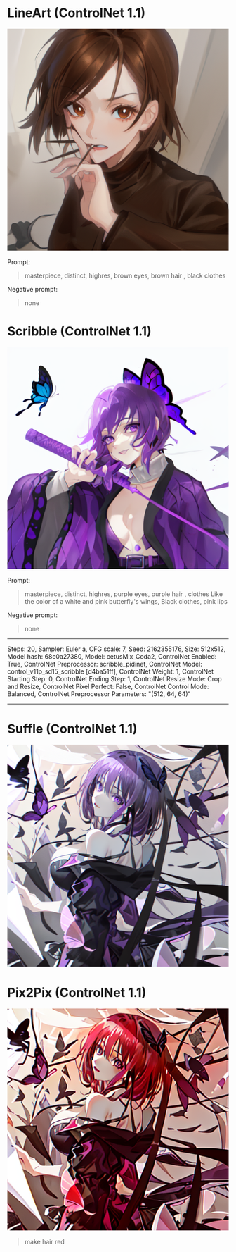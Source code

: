 # LineArt (ControlNet 1.1)

<!-- Image -->
![image](https://github.com/RyuHaJung/Data_VR_02_RYUHAJUNG_2023/blob/main/Stable%20Diffusion/00015-1837900809.png?raw=true)

Prompt: 
> masterpiece, distinct, highres, brown eyes, brown hair , black clothes

Negative prompt: 
> none
# Scribble (ControlNet 1.1)
<!-- Image -->
![image](https://github.com/RyuHaJung/Data_VR_02_RYUHAJUNG_2023/blob/main/Stable%20Diffusion/00021-3870768592.png?raw=true)

Prompt: 
> masterpiece, distinct, highres, purple eyes, purple hair , clothes Like the color of a white and pink butterfly's wings, Black clothes, pink lips

Negative prompt:  
> none
---
Steps: 20, Sampler: Euler a, CFG scale: 7, Seed: 2162355176, Size: 512x512, Model hash: 68c0a27380, Model: cetusMix_Coda2, ControlNet Enabled: True, ControlNet Preprocessor: scribble_pidinet, ControlNet Model: control_v11p_sd15_scribble [d4ba51ff], ControlNet Weight: 1, ControlNet Starting Step: 0, ControlNet Ending Step: 1, ControlNet Resize Mode: Crop and Resize, ControlNet Pixel Perfect: False, ControlNet Control Mode: Balanced, ControlNet Preprocessor Parameters: "(512, 64, 64)"

---

# Suffle (ControlNet 1.1)
<!-- Image -->
![image](https://github.com/RyuHaJung/Data_VR_02_RYUHAJUNG_2023/blob/main/Stable%20Diffusion/00048-128858586.png?raw=true)

# Pix2Pix (ControlNet 1.1)
<!-- Image -->
![image](https://github.com/RyuHaJung/Data_VR_02_RYUHAJUNG_2023/blob/main/Stable%20Diffusion/00000-3287757406.png?raw=true)

>make hair red
